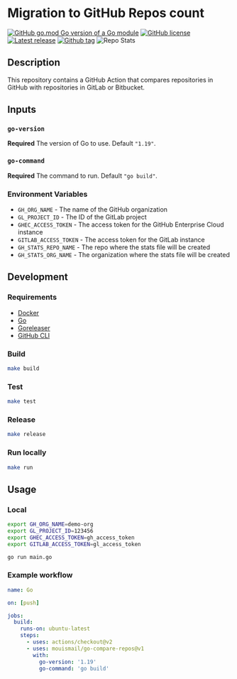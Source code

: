 # Migration to GitHub Repos count

[![GitHub go.mod Go version of a Go module](https://img.shields.io/github/go-mod/go-version/gomods/athens.svg)](https://github.com/gomods/athens)
[![GitHub license](https://img.shields.io/github/license/mouismail/go-action-runner.svg)](https://github.com/mouismail/go-action-runner/blob/main/LICENSE)
[![Latest release](https://badgen.net/github/release/mouismail/go-action-runner)](https://github.com/mouismail/go-action-runner/releases)
[![Github tag](https://badgen.net/github/tag/mouismail/go-action-runner)](https://github.com/mouismail/go-action-runner/tags/)
![Repo Stats](https://github.com/mouismail/go-compare-repos/actions/workflows/cronjob.yml/badge.svg)

## Description

This repository contains a GitHub Action that compares repositories in GitHub with repositories in GitLab or Bitbucket.

## Inputs

### `go-version`

**Required** The version of Go to use. Default `"1.19"`.

### `go-command`

**Required** The command to run. Default `"go build"`.

### Environment Variables

- `GH_ORG_NAME` - The name of the GitHub organization
- `GL_PROJECT_ID` - The ID of the GitLab project
- `GHEC_ACCESS_TOKEN` - The access token for the GitHub Enterprise Cloud instance
- `GITLAB_ACCESS_TOKEN` - The access token for the GitLab instance
- `GH_STATS_REPO_NAME` - The repo where the stats file will be created
- `GH_STATS_ORG_NAME` - The organization where the stats file will be created


## Development

### Requirements

- [Docker](https://www.docker.com/)
- [Go](https://golang.org/)
- [Goreleaser](https://goreleaser.com/)
- [GitHub CLI](https://cli.github.com/)

### Build

```bash 
make build
```

### Test

```bash
make test
```

### Release

```bash
make release
```

### Run locally

```bash
make run
```


## Usage

### Local


```bash
export GH_ORG_NAME=demo-org
export GL_PROJECT_ID=123456
export GHEC_ACCESS_TOKEN=gh_access_token
export GITLAB_ACCESS_TOKEN=gl_access_token
```

```bash
go run main.go
```

### Example workflow

```yaml
name: Go

on: [push]

jobs:
  build:
    runs-on: ubuntu-latest
    steps:
      - uses: actions/checkout@v2
      - uses: mouismail/go-compare-repos@v1
        with:
          go-version: '1.19'
          go-command: 'go build'
```
